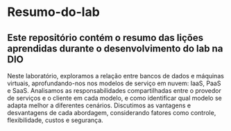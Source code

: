 # Resumo-do-lab
## Este repositório contém o resumo das lições aprendidas durante o desenvolvimento do lab na DIO

Neste laboratório, exploramos a relação entre bancos de dados e máquinas virtuais,
aprofundando-nos nos modelos de serviço em nuvem: IaaS, PaaS e SaaS. Analisamos as 
responsabilidades compartilhadas entre o provedor de serviços e o cliente em cada modelo,
e como identificar qual modelo se adapta melhor a diferentes cenários. Discutimos as vantagens
e desvantagens de cada abordagem, considerando fatores como controle, flexibilidade, custos e segurança.
